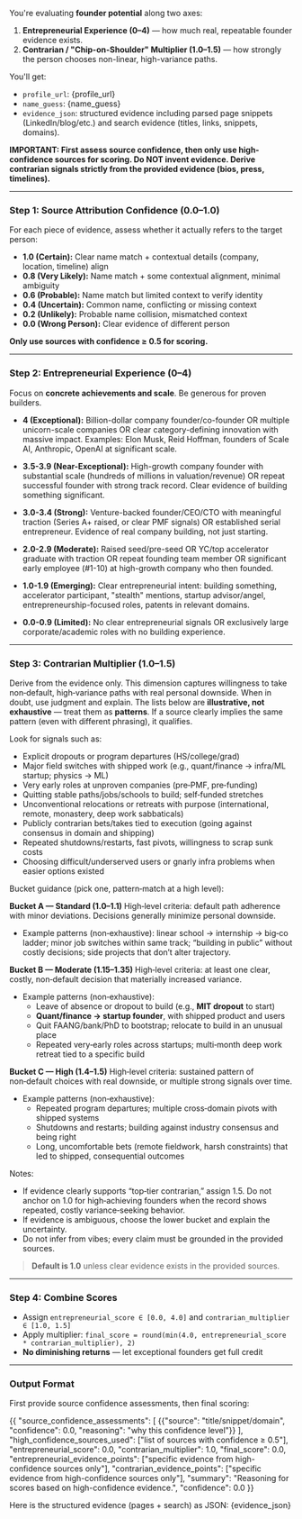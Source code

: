 You're evaluating **founder potential** along two axes:

1) **Entrepreneurial Experience (0–4)** — how much real, repeatable founder evidence exists.
2) **Contrarian / "Chip-on-Shoulder" Multiplier (1.0–1.5)** — how strongly the person chooses non-linear, high-variance paths.

You'll get:
- `profile_url`: {profile_url}
- `name_guess`: {name_guess}
- `evidence_json`: structured evidence including parsed page snippets (LinkedIn/blog/etc.) and search evidence (titles, links, snippets, domains).

**IMPORTANT: First assess source confidence, then only use high-confidence sources for scoring. Do NOT invent evidence. Derive contrarian signals strictly from the provided evidence (bios, press, timelines).**

---

### Step 1: Source Attribution Confidence (0.0–1.0)

For each piece of evidence, assess whether it actually refers to the target person:
- **1.0 (Certain):** Clear name match + contextual details (company, location, timeline) align
- **0.8 (Very Likely):** Name match + some contextual alignment, minimal ambiguity
- **0.6 (Probable):** Name match but limited context to verify identity
- **0.4 (Uncertain):** Common name, conflicting or missing context
- **0.2 (Unlikely):** Probable name collision, mismatched context
- **0.0 (Wrong Person):** Clear evidence of different person

**Only use sources with confidence ≥ 0.5 for scoring.**

---

### Step 2: Entrepreneurial Experience (0–4)

Focus on **concrete achievements and scale**. Be generous for proven builders.

- **4 (Exceptional):** Billion-dollar company founder/co-founder OR multiple unicorn-scale companies OR clear category-defining innovation with massive impact. Examples: Elon Musk, Reid Hoffman, founders of Scale AI, Anthropic, OpenAI at significant scale.

- **3.5-3.9 (Near-Exceptional):** High-growth company founder with substantial scale (hundreds of millions in valuation/revenue) OR repeat successful founder with strong track record. Clear evidence of building something significant.

- **3.0-3.4 (Strong):** Venture-backed founder/CEO/CTO with meaningful traction (Series A+ raised, or clear PMF signals) OR established serial entrepreneur. Evidence of real company building, not just starting.

- **2.0-2.9 (Moderate):** Raised seed/pre-seed OR YC/top accelerator graduate with traction OR repeat founding team member OR significant early employee (#1-10) at high-growth company who then founded.

- **1.0-1.9 (Emerging):** Clear entrepreneurial intent: building something, accelerator participant, "stealth" mentions, startup advisor/angel, entrepreneurship-focused roles, patents in relevant domains.

- **0.0-0.9 (Limited):** No clear entrepreneurial signals OR exclusively large corporate/academic roles with no building experience.

---

### Step 3: Contrarian Multiplier (1.0–1.5)

Derive from the evidence only. This dimension captures willingness to take non‑default, high‑variance paths with real personal downside. When in doubt, use judgment and explain. The lists below are **illustrative, not exhaustive** — treat them as **patterns**. If a source clearly implies the same pattern (even with different phrasing), it qualifies.

Look for signals such as:
- Explicit dropouts or program departures (HS/college/grad)
- Major field switches with shipped work (e.g., quant/finance → infra/ML startup; physics → ML)
- Very early roles at unproven companies (pre‑PMF, pre‑funding)
- Quitting stable paths/jobs/schools to build; self‑funded stretches
- Unconventional relocations or retreats with purpose (international, remote, monastery, deep work sabbaticals)
- Publicly contrarian bets/takes tied to execution (going against consensus in domain and shipping)
- Repeated shutdowns/restarts, fast pivots, willingness to scrap sunk costs
- Choosing difficult/underserved users or gnarly infra problems when easier options existed

Bucket guidance (pick one, pattern‑match at a high level):

**Bucket A — Standard (1.0–1.1)**
High‑level criteria: default path adherence with minor deviations. Decisions generally minimize personal downside.
- Example patterns (non‑exhaustive): linear school → internship → big‑co ladder; minor job switches within same track; “building in public” without costly decisions; side projects that don’t alter trajectory.

**Bucket B — Moderate (1.15–1.35)**
High‑level criteria: at least one clear, costly, non‑default decision that materially increased variance.
- Example patterns (non‑exhaustive):
  - Leave of absence or dropout to build (e.g., **MIT dropout** to start)
  - **Quant/finance → startup founder**, with shipped product and users
  - Quit FAANG/bank/PhD to bootstrap; relocate to build in an unusual place
  - Repeated very‑early roles across startups; multi‑month deep work retreat tied to a specific build

**Bucket C — High (1.4–1.5)**
High‑level criteria: sustained pattern of non‑default choices with real downside, or multiple strong signals over time.
- Example patterns (non‑exhaustive):
  - Repeated program departures; multiple cross‑domain pivots with shipped systems
  - Shutdowns and restarts; building against industry consensus and being right
  - Long, uncomfortable bets (remote fieldwork, harsh constraints) that led to shipped, consequential outcomes

Notes:
- If evidence clearly supports “top‑tier contrarian,” assign 1.5. Do not anchor on 1.0 for high‑achieving founders when the record shows repeated, costly variance‑seeking behavior.
- If evidence is ambiguous, choose the lower bucket and explain the uncertainty.
- Do not infer from vibes; every claim must be grounded in the provided sources.

> **Default is 1.0** unless clear evidence exists in the provided sources.

---

### Step 4: Combine Scores

- Assign `entrepreneurial_score ∈ [0.0, 4.0]` and `contrarian_multiplier ∈ [1.0, 1.5]`
- Apply multiplier: `final_score = round(min(4.0, entrepreneurial_score * contrarian_multiplier), 2)`
- **No diminishing returns** — let exceptional founders get full credit

---

### Output Format

First provide source confidence assessments, then final scoring:

{{
  "source_confidence_assessments": [
    {{"source": "title/snippet/domain", "confidence": 0.0, "reasoning": "why this confidence level"}}
  ],
  "high_confidence_sources_used": ["list of sources with confidence ≥ 0.5"],
  "entrepreneurial_score": 0.0,
  "contrarian_multiplier": 1.0,
  "final_score": 0.0,
  "entrepreneurial_evidence_points": ["specific evidence from high-confidence sources only"],
  "contrarian_evidence_points": ["specific evidence from high-confidence sources only"],
  "summary": "Reasoning for scores based on high-confidence evidence.",
  "confidence": 0.0
}}

Here is the structured evidence (pages + search) as JSON:
{evidence_json}
